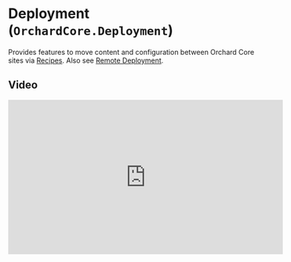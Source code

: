 # Deployment (`OrchardCore.Deployment`)

Provides features to move content and configuration between Orchard Core sites via [Recipes](../Recipes/README.md). Also see [Remote Deployment](../Deployment.Remote/README.md).

## Video

<iframe width="560" height="315" src="https://www.youtube-nocookie.com/embed/wBWa28iHWHI" title="YouTube video player" frameborder="0" allow="accelerometer; autoplay; clipboard-write; encrypted-media; gyroscope; picture-in-picture" allowfullscreen></iframe>
